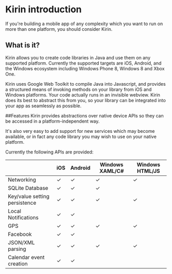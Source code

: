 # Kirin introduction

If you're building a mobile app of any complexity which you want to run on more than one
platform, you should consider Kirin.

## What is it?

Kirin allows you to create code libraries in Java and use them on any supported platform.
Currently the supported targets are iOS, Android, and the Windows ecosystem including Windows Phone 8, Windows 8 and Xbox One.

Kirin uses Google Web Toolkit to compile Java into Javascript, and provides a structured means of invoking
methods on your library from iOS and Windows platforms.  Your code actually runs in an
invisible webview.  Kirin does its best to abstract this from you, so your library 
can be integrated into your app as seamlessly as possible. 

##Features
Kirin provides abstractions over native device APIs so they can be accessed in a platform-independent way.  

It's also very easy to add support for new services which may become available, or in fact any code library you may wish to use on your native platform.

Currently the following APIs are provided: 

| | iOS | Android | Windows XAML/C# | Windows HTML/JS |
|-| --- | ------- | --------------- | --------------- |
|Networking       |  ✓   |    ✓     |    ✓             | ✓|
|SQLite Database  |  ✓   |       ✓  |    ✓             | |
|Key/value setting persistence   |  ✓   |  ✓       |     ✓|✓|
|Local Notifications |✓|✓| | |
|GPS |✓|✓|✓|✓|
|Facebook |✓|✓| ||
|JSON/XML parsing |✓|✓|✓|✓|
|Calendar event creation |✓|✓|||


